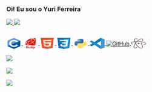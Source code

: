 <!-- ### Hi there 👋 -->
### Oi! Eu sou o Yuri Ferreira 
<!--
**YuriRochFerr/YuriRochFerr** is a ✨ _special_ ✨ repository because its `README.md` (this file) appears on your GitHub profile.

Here are some ideas to get you started:

- 🔭 I’m currently working on ...
- 🌱 I’m currently learning C
- 👯 I’m looking to collaborate on ...
- 🤔 I’m looking for help with ...
- 💬 Ask me about ...
- 📫 How to reach me: ...
- 😄 Pronouns: 
- ⚡ Fun fact: ...
-->

<div>
  <a href="https://github.com/yobrisado">
  <img height="180em" src="https://github-readme-stats.vercel.app/api?username=yobrisado&show_icons=true&theme=midnight-purple&include_all_commits=true&count_private=true"/>
  <img height="150em" src="https://github-readme-stats.vercel.app/api/top-langs/?username=yobrisado&layout=compact&langs_count=7&theme=midnight-purple"/>
</div>
<p> </p>
<div style="display: inline_block"><br>
  <img align="center" alt="C" height="30" width="40" src="https://github.com/devicons/devicon/blob/master/icons/c/c-original.svg">
  <img align="center" alt="Ruby" height="30" width="40" src="https://github.com/devicons/devicon/blob/master/icons/ruby/ruby-plain-wordmark.svg">
  <img align="center" alt="HTML" height="30" width="40" src="https://raw.githubusercontent.com/devicons/devicon/master/icons/html5/html5-original.svg">
  <img align="center" alt="CSS" height="30" width="40" src="https://raw.githubusercontent.com/devicons/devicon/master/icons/css3/css3-original.svg">
  <img align="center" alt="Python" height="30" width="40" src="https://raw.githubusercontent.com/devicons/devicon/master/icons/python/python-original.svg">
  <img align="center" alt="vsCODE" height="30" width="40" src="https://github.com/devicons/devicon/blob/master/icons/vscode/vscode-original.svg">
  <img align="center" alt="GitHub" height="30" width="40" src="https://github.com/YuriRochFerr/YuriRochFerr/blob/main/github-original-wordmark.svg">
   <img align="center" alt="Atom" height="30" width="40" src="https://github.com/devicons/devicon/blob/master/icons/atom/atom-original.svg">
<p> </p>
 	<a href="https://www.twitch.tv/play_mur" align="center" target="_blank"><p> </p><img src="https://img.shields.io/badge/Twitch-9146FF?style=for-the-badge&logo=twitch&logoColor=white" target="_blank"  align="center">  </a>
  <a href="https://www.tiktok.com/@yurizxxz?" align="center" target="_blank"><p> </p><img src="https://img.shields.io/badge/TikTok-000000?style=for-the-     badge&logo=tiktok&logoColor=white"target="_blank" align="center"></a>
  <a href="https://twitter.com/YuriRFerr" align="center" target="_blank"><p> </p><img src="https://img.shields.io/badge/Twitter-1DA1F2?style=for-the-badge&logo=twitter&logoColor=white"target="_blank" align="center" >   </a>
</div>
